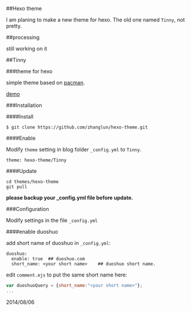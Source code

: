 ##Hexo theme

I am planing to make a new theme for hexo. The old one named `Tinny`, not pretty.

##processing

still working on it

##Tinny

###theme for hexo

simple theme based on [pacman](https://github.com/A-limon/pacman).

[demo](http://zhanglun.github.io/)

###Installation

####Install

	$ git clone https://github.com/zhanglun/hexo-theme.git


####Enable

Modify <code>theme</code> setting in blog folder <code>_config.yml</code> to <code>Tinny</code>.

    theme: hexo-theme/Tinny

####Update

	cd themes/hexo-theme
	git pull

**please backup your _config.yml file before update.**

###Configuration

Modify settings in the file <code>_config.yml</code>

####enable duoshuo

add short name of duoshuo in `_config.yml`:

```
duoshuo: 
  enable: true  ## duoshuo.com
  short_name: <your short name>    ## duoshuo short name.
```

edit `comment.ejs` to put the same short name here:

```js
var duoshuoQuery = {short_name:"<your short name>"};
...
```


2014/08/06



